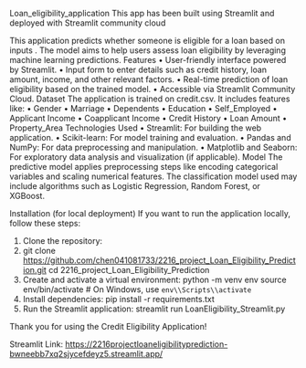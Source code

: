 Loan_eligibility_application
This app has been built using Streamlit and deployed with Streamlit community cloud

This application predicts whether someone is eligible for a loan based on inputs . The model aims to help users assess loan eligibility by leveraging machine learning predictions.
Features
•	User-friendly interface powered by Streamlit.
•	Input form to enter details such as credit history, loan amount, income, and other relevant factors.
•	Real-time prediction of loan eligibility based on the trained model.
•	Accessible via Streamlit Community Cloud.
Dataset
The application is trained on credit.csv. It includes features like:
•	Gender
•	Marriage
•	Dependents
•	Education
•	Self_Employed
•	Applicant Income
•	Coapplicant Income
•	Credit History
•	Loan Amount
•	Property_Area
Technologies Used
•	Streamlit: For building the web application.
•	Scikit-learn: For model training and evaluation.
•	Pandas and NumPy: For data preprocessing and manipulation.
•	Matplotlib and Seaborn: For exploratory data analysis and visualization (if applicable).
Model
The predictive model applies preprocessing steps like encoding categorical variables and scaling numerical features. The classification model used may include algorithms such as Logistic Regression, Random Forest, or XGBoost.

Installation (for local deployment)
If you want to run the application locally, follow these steps:
1.	Clone the repository:
2.	git clone https://github.com/chen041081733/2216_project_Loan_Eligibility_Prediction.git
cd 2216_project_Loan_Eligibility_Prediction
3.	Create and activate a virtual environment:
python -m venv env
source env/bin/activate  # On Windows, use `env\\Scripts\\activate`
4.	Install dependencies:
pip install -r requirements.txt
5.	Run the Streamlit application:
streamlit run LoanEligibility_Streamlit.py

Thank you for using the Credit Eligibility Application!  

Streamlit Link:
https://2216projectloaneligibilityprediction-bwneebb7xq2sjycefdeyz5.streamlit.app/


